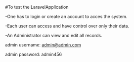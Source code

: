 

#To test the LaravelApplication

-One has to login or create an account to acces the system.

-Each user can access and have control over only their data.

-An Administrator can view and edit all records.

admin username: admin@admin.com

admin password: admin456
